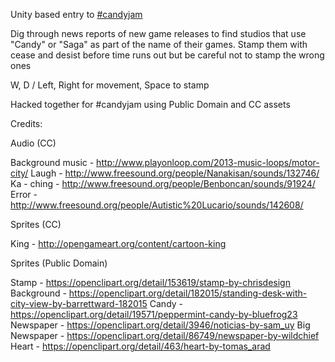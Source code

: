 Unity based entry to [#candyjam](http://itch.io/jam/candyjam)

Dig through news reports of new game releases to find studios that use "Candy" or "Saga" as part of the name of their games. Stamp them with cease and desist before time runs out but be careful not to stamp the wrong ones

W, D / Left, Right for movement, Space to stamp

Hacked together for #candyjam using Public Domain and CC assets

Credits:

Audio (CC)

Background music - http://www.playonloop.com/2013-music-loops/motor-city/ 
Laugh - http://www.freesound.org/people/Nanakisan/sounds/132746/ 
Ka - ching - http://www.freesound.org/people/Benboncan/sounds/91924/ 
Error - http://www.freesound.org/people/Autistic%20Lucario/sounds/142608/

Sprites (CC)

King - http://opengameart.org/content/cartoon-king

Sprites (Public Domain)

Stamp - https://openclipart.org/detail/153619/stamp-by-chrisdesign 
Background - https://openclipart.org/detail/182015/standing-desk-with-city-view-by-barrettward-182015 
Candy - https://openclipart.org/detail/19571/peppermint-candy-by-bluefrog23 
Newspaper - https://openclipart.org/detail/3946/noticias-by-sam_uy 
Big Newspaper - https://openclipart.org/detail/86749/newspaper-by-wildchief 
Heart - https://openclipart.org/detail/463/heart-by-tomas_arad
